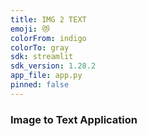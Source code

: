```yaml
---
title: IMG 2 TEXT
emoji: 😻
colorFrom: indigo
colorTo: gray
sdk: streamlit
sdk_version: 1.28.2
app_file: app.py
pinned: false
---
```


### Image to Text Application
